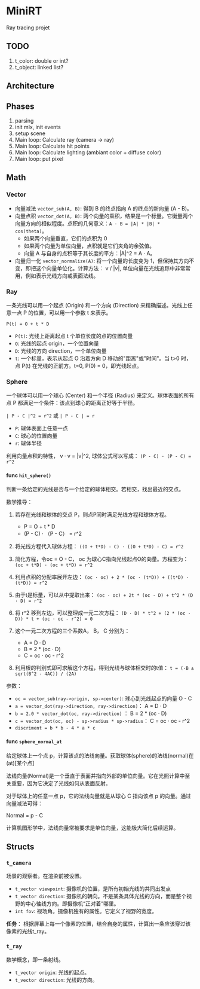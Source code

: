 # MiniRT
Ray tracing projet

## TODO

1. t_color: double or int?
2. t_object: linked list?

## Architecture


## Phases

1. parsing
2. init mlx, init events
3. setup scene
4. Main loop: Calculate ray (camera -> ray)
5. Main loop: Calculate hit points
6. Main loop: Calculate lighting (ambiant color + diffuse color)
7. Main loop: put pixel

## Math

### Vector

- 向量减法 `vector_sub(A, B)`: 得到 B 的终点指向 A 的终点的新向量 (A - B)。
- 向量点积 `vector_dot(A, B)`: 两个向量的乘积，结果是一个标量。它衡量两个向量方向的相似程度。点积的几何意义：`A · B = |A| * |B| * cos(theta)`。
	- 如果两个向量垂直，它们的点积为 0
	- 如果两个向量为单位向量，点积就是它们夹角的余弦值。
	- 向量 A 与自身的点积等于其长度的平方：|A|^2 = A · A。
- 向量归一化 `vector_normalize(A)`: 将一个向量的长度变为 1，但保持其方向不变，即把这个向量单位化。计算方法： v / |v|, 单位向量在光线追踪中非常常用，例如表示光线方向或表面法线。

### Ray

一条光线可以用一个起点 (Origin) 和一个方向 (Direction) 来精确描述。光线上任意一点 P 的位置，可以用一个参数 t 来表示。

`P(t) = O + t * D`

- `P(t)`: 光线上距离起点 t 个单位长度的点的位置向量
- `O`: 光线的起点 origin，一个位置向量
- `D`: 光线的方向 direction，一个单位向量
- `t`: 一个标量，表示从起点 O 沿着方向 D 移动的"距离"或"时间"。当 t>0 时， 点 P(t) 在光线的正前方。t=0, P(0) = 0，即光线起点。


### Sphere

一个球体可以用一个球心 (Center) 和一个半径 (Radius) 来定义。球体表面的所有点 P 都满足一个条件：该点到球心的距离正好等于半径。

`| P - C |^2 = r^2` 或 `| P - C | = r`

- `P`: 球体表面上任意一点
- `C`: 球心的位置向量
- `r`: 球体半径

利用向量点积的特性， v · v = |v|^2, 球体公式可以写成：
`(P - C) · (P - C) = r^2`

#### func `hit_sphere()`

判断一条给定的光线是否与一个给定的球体相交。若相交，找出最近的交点。

数学推导：
1. 若存在光线和球体的交点 P，则点P同时满足光线方程和球体方程。
	- P = O + t * D
	- (P - C) · （P - C） = r^2

2. 将光线方程代入球体方程： `((O + t*D) - C) · ((O + t*D) - C) = r^2`

3. 简化方程，令oc = O - C， oc 为球心C指向光线起点O的向量。方程变为： `(oc + t*D) · (oc + t*D) = r^2`

4. 利用点积的分配率展开左边： `(oc · oc) + 2 * (oc · (t*D)) + ((t*D) · (t*D)) = r^2`

5. 由于t是标量，可以从中提取出来： `(oc · oc) + 2t * (oc · D) + t^2 * (D · D) = r^2`

6. 将 r^2 移到左边，可以整理成一元二次方程： `(D · D) * t^2 + (2 * (oc · D)) * t + (oc · oc - r^2) = 0`

7. 这个一元二次方程的三个系数A， B， C 分别为：
	- A = D · D
	- B = 2 * (oc · D)
	- C = oc · oc - r^2

8. 利用根的判别式即可求解这个方程，得到光线与球体相交时的t值： `t = (-B ± sqrt(B^2 - 4AC)) / (2A)`

参数：
- `oc = vector_sub(ray->origin, sp->center)`: 球心到光线起点的向量 O - C
- `a = vector_dot(ray->direction, ray->direction)`： A = D · D
- `b = 2.0 * vector_dot(oc, ray->direction)` ： B = 2 * (oc · D)
- `c = vector_dot(oc, oc) - sp->radius * sp->radius`： C = oc · oc - r^2
- `discriment = b * b - 4 * a * c`

#### func `sphere_normal_at`

给定球体上一个点 p，计算该点的法线向量。获取球体(sphere)的法线(normal)在(at)[某个点]

法线向量(Normal)是一个垂直于表面并指向外部的单位向量。它在光照计算中至关重要，因为它决定了光线如何从表面反射。

对于球体上的任意一点 p，它的法线向量就是从球心 C 指向该点 p 的向量。通过向量减法可得：

Normal = p - C

计算机图形学中，法线向量常被要求是单位向量，这能极大简化后续运算。


## Structs

### `t_camera`

场景的观察者。在渲染前被设置。

- `t_vector viewpoint`: 摄像机的位置，是所有初始光线的共同出发点
- `t_vector direction`: 摄像机的朝向。不是某条具体光线的方向，而是整个视野的中心轴线方向。即摄像机“正对着”哪里。
- `int fov`: 视场角。摄像机独有的属性。它定义了视野的宽度。

**任务**： 根据屏幕上每一个像素的位置，结合自身的属性，计算出一条应该穿过该像素的光线t_ray。

### `t_ray`

数学概念，即一条射线。

- `t_vector origin`: 光线的起点。
- `t_vector direction`: 光线的方向。


